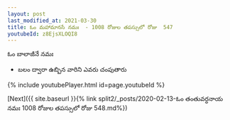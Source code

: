 ```yaml
---
layout: post
last_modified_at: 2021-03-30
title: ఓం మహామానసే నమః  - 1008 రోజుల తపస్సులో రోజు  547
youtubeId: z8EjsXLOQI8
---
```

 
 
 ఓం బాలాజీనే నమః  
 
 -  బలం ద్వారా ఉబ్బిన వారిని ఎవరు చంపుతారు 
 
  
 
  
 
 
 
 
 
 


{% include youtubePlayer.html id=page.youtubeId %}
 
[Next]({{ site.baseurl }}{% link  split2/_posts/2020-02-13-ఓం తంతువర్ధనాయ నమః  1008 రోజుల తపస్సులో రోజు  548.md%})
 
